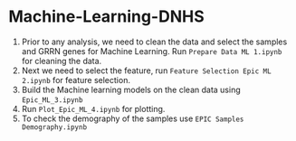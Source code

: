 # Machine-Learning-DNHS

1. Prior to any analysis, we need to clean the data and select the samples and GRRN genes for Machine Learning. Run `Prepare Data ML 1.ipynb` for cleaning the data.
2. Next we need to select the feature, run `Feature Selection Epic ML 2.ipynb` for feature selection.
3. Build the Machine learning models on the clean data using `Epic_ML_3.ipynb`
4. Run `Plot_Epic_ML_4.ipynb` for plotting.
5. To check the demography of the samples use `EPIC Samples Demography.ipynb`
